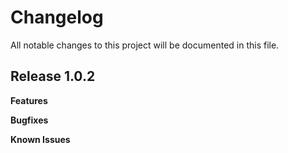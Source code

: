 # Changelog

All notable changes to this project will be documented in this file.

## Release 1.0.2

**Features**

**Bugfixes**

**Known Issues**
